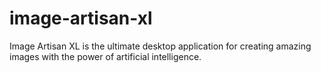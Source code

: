 # image-artisan-xl
Image Artisan XL is the ultimate desktop application for creating amazing images with the power of artificial intelligence.
